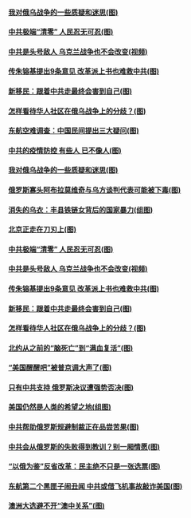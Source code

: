 #### [我对俄乌战争的一些质疑和迷思(图)](../pages/p4/1001922.md) 
#### [中共极端“清零” 人民忍无可忍(图)](../pages/p4/1001902.md) 
#### [中共是头号敌人 乌克兰战争也不会改变(视频)](../pages/p4/1001898.md) 
#### [传朱镕基提出9条意见 改革派上书也难救中共(图)](../pages/p4/1001880.md) 
#### [新移民：跟着中共走最终会害到自己(图)](../pages/p4/1001897.md) 
#### [怎样看待华人社区在俄乌战争上的分歧？(图)](../pages/p4/1001826.md) 
#### [东航空难调查：中国民间提出三大疑问(图)](../pages/p4/1001920.md) 
#### [中共的疫情防控 有些人 已不像人(图)](../pages/p4/1001921.md) 
#### [我对俄乌战争的一些质疑和迷思(图)](../pages/p4/1001922.md) 
#### [俄罗斯寡头阿布拉莫维奇与乌方谈判代表可能被下毒(图)](../pages/p4/1001918.md) 
#### [消失的乌衣：丰县铁链女背后的国家暴力(组图)](../pages/p4/1001841.md) 
#### [北京正走在刀刃上(图)](../pages/p4/1001844.md) 
#### [中共极端“清零” 人民忍无可忍(图)](../pages/p4/1001902.md) 
#### [中共是头号敌人 乌克兰战争也不会改变(视频)](../pages/p4/1001898.md) 
#### [传朱镕基提出9条意见 改革派上书也难救中共(图)](../pages/p4/1001880.md) 
#### [新移民：跟着中共走最终会害到自己(图)](../pages/p4/1001897.md) 
#### [怎样看待华人社区在俄乌战争上的分歧？(图)](../pages/p4/1001826.md) 
#### [北约从之前的“脑死亡”到“满血复活”(图)](../pages/p4/1001790.md) 
#### [“美国醒醒吧”被普京调大声了(图)](../pages/p4/1001788.md) 
#### [只有中共支持 俄罗斯决议遭强势否决(图)](../pages/p4/1001784.md) 
#### [美国仍然是人类的希望之地(组图)](../pages/p4/1001754.md) 
#### [中共帮助俄罗斯规避制裁正在品尝苦果(图)](../pages/p4/1001714.md) 
#### [中共会从俄罗斯的失败得到教训？别一厢情愿(图)](../pages/p4/1001723.md) 
#### [“以俄为鉴”反省改革：民主绝不只是一张选票(图)](../pages/p4/1001721.md) 
#### [东航第二个黑匣子闹丑闻 中共或借飞机事故敲诈美国(图)](../pages/p4/1001744.md) 
#### [澳洲大选避不开“澳中关系”(图)](../pages/p4/1001738.md) 

